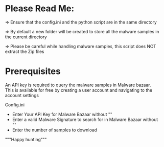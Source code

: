 # Please Read Me:

=> Ensure that the config.ini and the python script are in the same directory 

=> By default a new folder will be created to store all the malware samples in the current directory

=> Please be careful while handling malware samples, this script does NOT extract the Zip files

# Prerequisites
An API key is required to query the malware samples in Malware bazaar. 
This is available for free by creating a user account and navigating to the account settings

Config.ini 
 + Enter Your API Key for Malware Bazaar without ""
 + Enter a valid Malware Signature to search for in Malware Bazaar without ""
 + Enter the number of samples to download
  


 """Happy hunting"""
